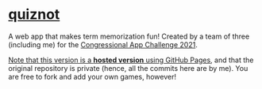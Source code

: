 # [quiznot](https://cabalex.github.io/quiznot)
A web app that makes term memorization fun! Created by a team of three (including me) for the [Congressional App Challenge 2021](https://www.congressionalappchallenge.us/).

[Note that this version is a **hosted version** using GitHub Pages](https://cabalex.github.io/quiznot), and that the original repository is private (hence, all the commits here are by me). You are free to fork and add your own games, however!
